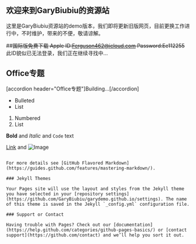 ## 欢迎来到GaryBiubiu的资源站

这里是GaryBiubiu资源站的demo版本，我们即将更新旧版网页，目前更换工作进行中，不时维护，带来的不便，敬请谅解。

##~~国际版免费下载
Apple ID:Ferguson462@icloud.com
Password:Ee112255~~
此ID貌似已无法登录，我们正在继续寻找中...



## Office专题
[accordion header="Office专题"]Building...[/accordion]

- Bulleted
- List

1. Numbered
2. List

**Bold** and _Italic_ and `Code` text

[Link](url) and ![Image](src)
```

For more details see [GitHub Flavored Markdown](https://guides.github.com/features/mastering-markdown/).

### Jekyll Themes

Your Pages site will use the layout and styles from the Jekyll theme you have selected in your [repository settings](https://github.com/GaryBiubiu/garydemo.github.io/settings). The name of this theme is saved in the Jekyll `_config.yml` configuration file.

### Support or Contact

Having trouble with Pages? Check out our [documentation](https://help.github.com/categories/github-pages-basics/) or [contact support](https://github.com/contact) and we’ll help you sort it out.
